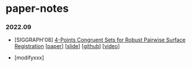 # paper-notes
### 2022.09

* [SIGGRAPH'08] [4-Points Congruent Sets for Robust Pairwise Surface Registration](notes/4pcs.md) [[paper](<origin/4-Points Congruent Sets for Robust Pairwise Surface Registration.pdf>)] [[slide](notes/4pcs.ppt)] [[github](http://github.com/xxx)] [[video](https://youtube.com/xxxx)]

* [modifyxxx]
